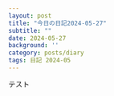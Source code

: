 ```yaml
---
layout: post
title: "今日の日記2024-05-27"
subtitle: ""
date: 2024-05-27
background: ''
category: posts/diary
tags: 日記 2024-05
---
```

テスト
